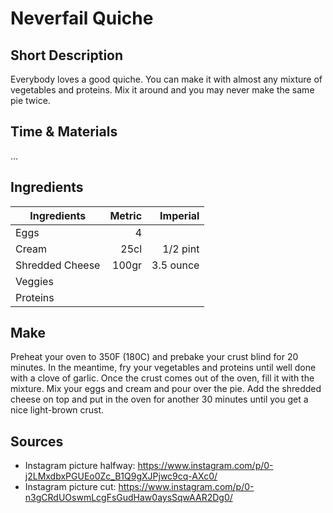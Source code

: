 # Neverfail Quiche
## Short Description
Everybody loves a good quiche. You can make it with almost any mixture of vegetables and proteins. Mix it around and you may never make the same pie twice.

## Time & Materials
...

## Ingredients
| Ingredients | Metric | Imperial |
|----------|-------------:|------:|
| Eggs | 4 ||
| Cream | 25cl | 1/2 pint |
| Shredded Cheese | 100gr | 3.5 ounce  |
| Veggies | | |
| Proteins | | |

## Make
Preheat your oven to 350F (180C) and prebake your crust blind for 20 minutes. In the meantime, fry your vegetables and proteins until well done with a clove of garlic. Once the crust comes out of the oven, fill it with the mixture. Mix your eggs and cream and pour over the pie. Add the shredded cheese on top and put in the oven for another 30 minutes until you get a nice light-brown crust.

## Sources
* Instagram picture halfway: https://www.instagram.com/p/0-j2LMxdbxPGUEo0Zc_B1Q9gXJPjwc9cq-AXc0/
* Instagram picture cut: https://www.instagram.com/p/0-n3gCRdUOswmLcgFsGudHaw0aysSqwAAR2Dg0/ 
